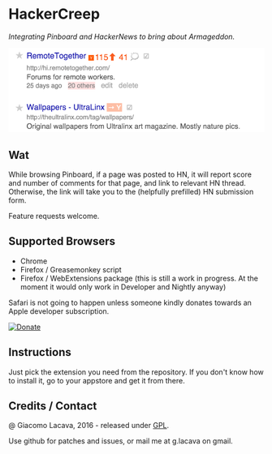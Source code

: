 HackerCreep
===========

*Integrating Pinboard and HackerNews to bring about Armageddon.*

![alt simple screenshot](docs/screenshot.png)

Wat
----

While browsing Pinboard, if a page was posted to HN, 
it will report score and number of comments for that page, and link to relevant HN thread.
Otherwise, the link will take you to the (helpfully prefilled) HN submission form.

Feature requests welcome.

Supported Browsers
-------------------

* Chrome
* Firefox / Greasemonkey script
* Firefox / WebExtensions package 
(this is still a work in progress. At the moment it would only work in Developer and Nightly anyway)

Safari is not going to happen unless someone kindly donates towards an Apple developer subscription.

[![Donate](https://www.paypalobjects.com/en_US/i/btn/btn_donateCC_LG.gif)](https://paypal.me/Lacava)

Instructions
------------

Just pick the extension you need from the repository. 
If you don't know how to install it, go to your appstore and get it from there.

Credits / Contact
-----------------
@ Giacomo Lacava, 2016 - released under [GPL](LICENSE).

Use github for patches and issues, or mail me at g.lacava on gmail.




